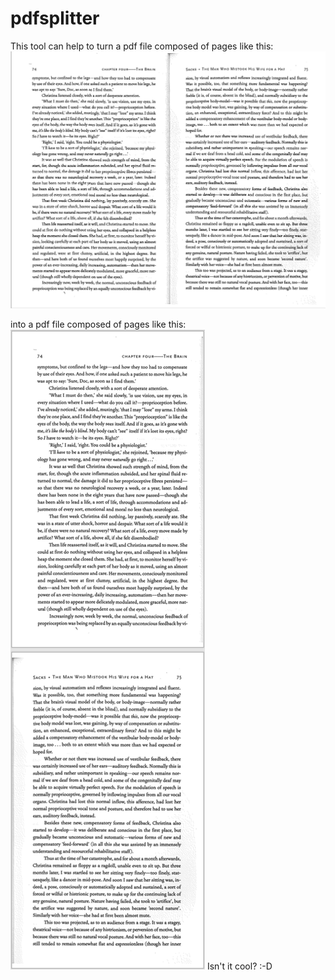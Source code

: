 # pdfsplitter

This tool can help to turn a pdf file composed of pages like this:
![Before](src/main/resources/images/before.png?raw=true)

into a pdf file composed of pages like this:
![After](src/main/resources/images/after.png?raw=true)
Isn't it cool? :-D

